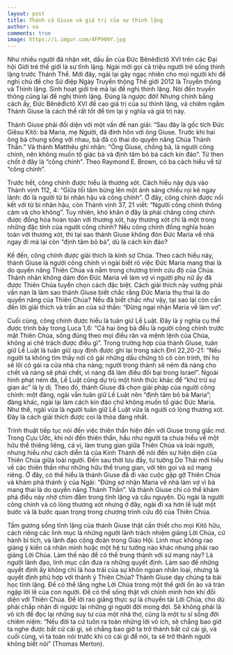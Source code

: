 ```yaml
---
layout: post
title: Thánh cả Giuse và giá trị của sự thinh lặng
author: va
comments: true
image: https://i.imgur.com/4FP909Y.jpg
---
```


Như nhiều người đã nhận xét, dấu ấn của Đức Bênêđictô XVI trên các Đại hội Giới trẻ thế giới là sự tĩnh lặng. Ngài mời gọi cả triệu người trẻ sống thinh lặng trước Thánh Thể. Mới đây, ngài lại gây ngạc nhiên cho mọi người khi đề nghị chủ đề cho Sứ điệp Ngày Truyền thông Thế giới 2012 là Truyền thông và Thinh lặng. Sinh hoạt giới trẻ mà lại đề nghị thinh lặng. Nói đến truyền thông cũng lại đề nghị thinh lặng. Đúng là ngược đời! Nhưng chính bằng cách ấy, Đức Bênêđictô XVI đề cao giá trị của sự thinh lặng, và chiêm ngắm Thánh Giuse là cách thế rất tốt để tìm lại ý nghĩa và giá trị này.

Thánh Giuse phải đối diện với một vấn đề nan giải: “Sau đây là gốc tích Đức Giêsu Kitô: bà Maria, mẹ Người, đã đính hôn với ông Giuse. Trước khi hai ông bà chung sống với nhau, bà đã có thai do quyền năng Chúa Thánh Thần.” Và thánh Matthêu ghi nhận: "Ông Giuse, chồng bà, là người công chính, nên không muốn tố giác bà và định tâm bỏ bà cách kín đáo”.
Từ then chốt ở đây là “công chính”. Theo Raymond E. Brown, có ba cách hiểu về từ “công chính”.

Trước hết, công chính được hiểu là thương xót. Cách hiểu này dựa vào Thánh vịnh 112, 4: “Giữa tối tăm bừng lên một ánh sáng chiếu rọi kẻ ngay lành: đó là người từ bi nhân hậu và công chính”. Ở đây, công chính được nối kết với từ bi nhân hậu, còn Thánh vịnh 37, 21 viết: “Người công chính thông cảm và cho không”. Tuy nhiên, khó khăn ở đây là phải chăng công chính được đồng hóa hoàn toàn với thương xót, hay thương xót chỉ là một trong những đặc tính của người công chính? Nếu công chính đồng nghĩa hoàn toàn với thương xót, thì tại sao thánh Giuse không đón Đức Maria về nhà ngay đi mà lại còn “định tâm bỏ bà”, dù là cách kín đáo?

Kế đến, công chính được giải thích là kính sợ Chúa. Theo cách hiểu này, thánh Giuse là người công chính vì ngài biết rõ việc Đức Maria mang thai là do quyền năng Thiên Chúa và nằm trong chương trình cứu độ của Chúa. Thánh nhân không dám đón Đức Maria về làm vợ vì người phụ nữ ấy đã được Thiên Chúa tuyển chọn cách đặc biệt. Cách giải thích này vướng phải vấn nạn là làm sao thánh Giuse biết chắc rằng Đức Maria thụ thai là do quyền năng của Thiên Chúa? Nếu đã biết chắc như vậy, tại sao lại còn cần đến lời giải thích và trấn an của sứ thần: “Đừng ngại nhận Maria về làm vợ”.

Cuối cùng, công chính được hiểu là tuân giữ Lề Luật. Đây là ý nghĩa cụ thể được trình bày trong Luca 1,6: “Cả hai ông bà đều là người công chính trước mặt Thiên Chúa, sống đúng theo mọi điều răn và mệnh lệnh của Chúa, không ai chê trách được điều gì”. Trong trường hợp của thánh Giuse, tuân giữ Lề Luật là tuân giữ quy định được ghi lại trong sách Đnl 22,20-21: “Nếu người ta không tìm thấy nơi cô gái những dấu chứng tỏ cô còn trinh, thì họ sẽ lôi cô gái ra cửa nhà cha nàng; người trong thành sẽ ném đá nàng cho chết và nàng sẽ phải chết, vì nàng đã làm điều đồi bại trong Israel”. Ngoài hình phạt ném đá, Lề Luật cũng dự trù một hình thức khác để “khử trừ sự gian ác” là ly dị. Theo đó, thánh Giuse đã chọn giải pháp của người công chính: một đàng, ngài vẫn tuân giữ Lề Luật nên “định tâm bỏ bà Maria”; đàng khác, ngài lại làm cách kín đáo chứ không muốn tố giác Đức Maria. Như thế, ngài vừa là người tuân giữ Lề Luật vừa là người có lòng thương xót. Đây là cách giải thích được coi là thỏa đáng nhất.

Trình thuật tiếp tục nói đến việc thiên thần hiện đến với Giuse trong giấc mơ. Trong Cựu Ước, khi nói đến thiên thần, hầu như người ta chưa hiểu về một hữu thể thiêng liêng, cá vị, làm trung gian giữa Thiên Chúa và loài người, nhưng hiểu như cách diễn tả của Kinh Thánh để nói đến sự hiện diện của Thiên Chúa giữa loài người. Đến sau thời lưu đầy, tư tưởng Do Thái mới hiểu về các thiên thần như những hữu thể trung gian, với tên gọi và sứ mạng riêng. Ở đây, có thể hiểu là thánh Giuse đã đi vào cuộc gặp gỡ Thiên Chúa và khám phá thánh ý của Ngài: “Đừng sợ nhận Maria về nhà làm vợ vì bà mang thai là do quyền năng Thánh Thần”. Và thánh Giuse chỉ có thể khám phá điều này nhờ chìm đắm trong tĩnh lặng và cầu nguyện. Dù ngài là người công chính và có lòng thương xót nhưng ở đây, ngài đi xa hơn lề luật một bước và là bước quan trọng trong chương trình cứu độ của Thiên Chúa.

Tấm gương sống tĩnh lặng của thánh Giuse thật cần thiết cho mọi Kitô hữu, cách riêng các linh mục là những người lãnh trách nhiệm giảng Lời Chúa, cử hành bí tích, và lãnh đạo cộng đoàn trong Giáo Hội. Linh mục không rao giảng ý kiến cá nhân mình hoặc một hệ tư tưởng nào khác nhưng phải rao giảng Lời Chúa. Làm thế nào để có thể trung thành với sứ mạng này? Là người lãnh đạo, linh mục cần đưa ra những quyết định. Làm sao để những quyết định ấy không chỉ là hoa trái của sự khôn ngoan nhân loại, nhưng là quyết định phù hợp với thánh ý Thiên Chúa?
Thánh Giuse dạy chúng ta bài học tĩnh lặng. Để có thể lắng nghe Lời Chúa trong một thế giới ồn ào và tràn ngập lời lẽ của con người. Để có thể sống thật với chính mình hơn khi đối diện với Thiên Chúa. Để lời rao giảng thực sự là chuyển tải Lời Chúa, cho dù phải chấp nhận đi ngược lại những gì người đời mong đợi.
Sẽ không phải là vô ích để đọc lại những suy tư của một nhà thơ, cũng là một tu sĩ sống đời chiêm niệm: “Nếu đời ta cứ tuôn ra toàn những lời vô ích, sẽ chẳng bao giờ ta nghe được bất cứ cái gì, sẽ chẳng bao giờ ta trở thành bất cứ cái gì, và cuối cùng, vì ta toàn nói trước khi có cái gì để nói, ta sẽ trở thành người không biết nói” (Thomas Merton).
